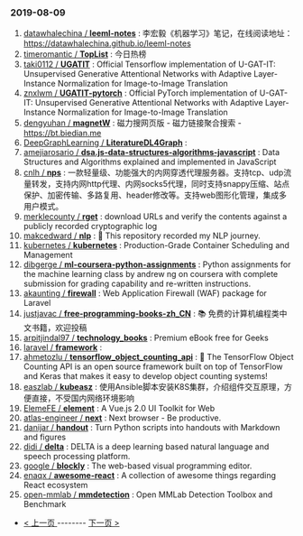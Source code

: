 ### 2019-08-09 
1. [datawhalechina / **leeml-notes**](https://github.com/datawhalechina/leeml-notes) : 李宏毅《机器学习》笔记，在线阅读地址：https://datawhalechina.github.io/leeml-notes
1. [timeromantic / **TopList**](https://github.com/timeromantic/TopList) : 今日热榜
1. [taki0112 / **UGATIT**](https://github.com/taki0112/UGATIT) : Official Tensorflow implementation of U-GAT-IT: Unsupervised Generative Attentional Networks with Adaptive Layer-Instance Normalization for Image-to-Image Translation
1. [znxlwm / **UGATIT-pytorch**](https://github.com/znxlwm/UGATIT-pytorch) : Official PyTorch implementation of U-GAT-IT: Unsupervised Generative Attentional Networks with Adaptive Layer-Instance Normalization for Image-to-Image Translation
1. [dengyuhan / **magnetW**](https://github.com/dengyuhan/magnetW) : 磁力搜网页版 - 磁力链接聚合搜索 - https://bt.biedian.me
1. [DeepGraphLearning / **LiteratureDL4Graph**](https://github.com/DeepGraphLearning/LiteratureDL4Graph) : 
1. [amejiarosario / **dsa.js-data-structures-algorithms-javascript**](https://github.com/amejiarosario/dsa.js-data-structures-algorithms-javascript) : Data Structures and Algorithms explained and implemented in JavaScript
1. [cnlh / **nps**](https://github.com/cnlh/nps) : 一款轻量级、功能强大的内网穿透代理服务器。支持tcp、udp流量转发，支持内网http代理、内网socks5代理，同时支持snappy压缩、站点保护、加密传输、多路复用、header修改等。支持web图形化管理，集成多用户模式。
1. [merklecounty / **rget**](https://github.com/merklecounty/rget) : download URLs and verify the contents against a publicly recorded cryptographic log
1. [makcedward / **nlp**](https://github.com/makcedward/nlp) : 📝 This repository recorded my NLP journey.
1. [kubernetes / **kubernetes**](https://github.com/kubernetes/kubernetes) : Production-Grade Container Scheduling and Management
1. [dibgerge / **ml-coursera-python-assignments**](https://github.com/dibgerge/ml-coursera-python-assignments) : Python assignments for the machine learning class by andrew ng on coursera with complete submission for grading capability and re-written instructions.
1. [akaunting / **firewall**](https://github.com/akaunting/firewall) : Web Application Firewall (WAF) package for Laravel
1. [justjavac / **free-programming-books-zh_CN**](https://github.com/justjavac/free-programming-books-zh_CN) : 📚 免费的计算机编程类中文书籍，欢迎投稿
1. [arpitjindal97 / **technology_books**](https://github.com/arpitjindal97/technology_books) : Premium eBook free for Geeks
1. [laravel / **framework**](https://github.com/laravel/framework) : 
1. [ahmetozlu / **tensorflow_object_counting_api**](https://github.com/ahmetozlu/tensorflow_object_counting_api) : 🚀 The TensorFlow Object Counting API is an open source framework built on top of TensorFlow and Keras that makes it easy to develop object counting systems!
1. [easzlab / **kubeasz**](https://github.com/easzlab/kubeasz) : 使用Ansible脚本安装K8S集群，介绍组件交互原理，方便直接，不受国内网络环境影响
1. [ElemeFE / **element**](https://github.com/ElemeFE/element) : A Vue.js 2.0 UI Toolkit for Web
1. [atlas-engineer / **next**](https://github.com/atlas-engineer/next) : Next browser - Be productive.
1. [danijar / **handout**](https://github.com/danijar/handout) : Turn Python scripts into handouts with Markdown and figures
1. [didi / **delta**](https://github.com/didi/delta) : DELTA is a deep learning based natural language and speech processing platform.
1. [google / **blockly**](https://github.com/google/blockly) : The web-based visual programming editor.
1. [enaqx / **awesome-react**](https://github.com/enaqx/awesome-react) : A collection of awesome things regarding React ecosystem
1. [open-mmlab / **mmdetection**](https://github.com/open-mmlab/mmdetection) : Open MMLab Detection Toolbox and Benchmark 

- [ < 上一页 ](https://github.com/able8/github-trending-daily-record/blob/master/2019-08-08.md) -------- [ 下一页 > ](https://github.com/able8/github-trending-daily-record/blob/master/2019-08-10.md)